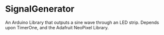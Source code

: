 SignalGenerator
===============

An Arduino Library that outputs a sine wave through an LED strip.  Depends upon TimerOne, and the Adafruit NeoPixel Library.
